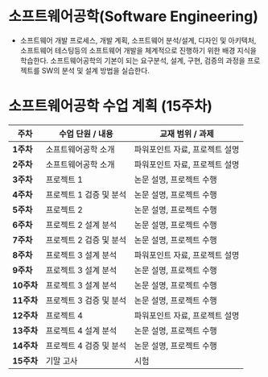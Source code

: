 # 소프트웨어공학(Software Engineering)
- 소프트웨어 개발 프로세스, 개발 계획, 소프트웨어 분석/설계, 디자인 및 아키텍처, 소프트웨어 테스팅등의 소프트웨어 개발을 체계적으로 진행하기 위한 배경 지식을 학습한다. 소프트웨어공학의 기본이 되는 요구분석, 설계, 구현, 검증의 과정을 프로젝트를 SW의 분석 및 설계 방법을 실습한다.

# 소프트웨어공학 수업 계획 (15주차)

| **주차**  | **수업 단원 / 내용**         | **교재 범위 / 과제**          |
|---------|--------------------|-------------------|
| **1주차**  | 소프트웨어공학 소개         | 파워포인트 자료, 프로젝트 설명 |
| **2주차**  | 소프트웨어공학 소개         | 파워포인트 자료, 프로젝트 설명 |
| **3주차**  | 프로젝트 1                | 논문 설명, 프로젝트 수행      |
| **4주차**  | 프로젝트 1 검증 및 분석     | 논문 설명, 프로젝트 수행      |
| **5주차**  | 프로젝트 2                | 논문 설명, 프로젝트 수행      |
| **6주차**  | 프로젝트 2 설계 분석       | 논문 설명, 프로젝트 수행      |
| **7주차**  | 프로젝트 2 검증 및 분석     | 논문 설명, 프로젝트 수행      |
| **8주차**  | 프로젝트 3 설계 분석       | 파워포인트 자료, 프로젝트 설명 |
| **9주차**  | 프로젝트 3 설계 분석       | 논문 설명, 프로젝트 수행      |
| **10주차** | 프로젝트 3 설계 분석       | 논문 설명, 프로젝트 수행      |
| **11주차** | 프로젝트 3 검증 및 분석     | 논문 설명, 프로젝트 수행      |
| **12주차** | 프로젝트 4                | 파워포인트 자료, 프로젝트 설명 |
| **13주차** | 프로젝트 4 설계 분석       | 논문 설명, 프로젝트 수행      |
| **14주차** | 프로젝트 4 검증 및 분석     | 논문 설명, 프로젝트 수행      |
| **15주차** | 기말 고사                 | 시험                   |

